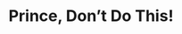 --- 
title: "Prince, Don’t Do This!"
publishdate: "2019-3-21T16:48:46+02:00"
src: "https://365manga.net/manga/prince-don-t-do-this-3"
image: "https://data.365manga.net/images/thumbnails/24538-prince-don-t-do-this.jpg"
description: "In order to fulfil her mission of bringing peace to her homeland, the Uyghur Princess Amelia travels to Chang'an and marries Emperor Dezong of Tang's ninth prince, Li Qian. While she had been considered very capable in her homeland, the complex and foreign customs of the Tang court are something else entirely; and although she had not expected love in a political marriage, the sheer disinterest and arrogance of her…"
---